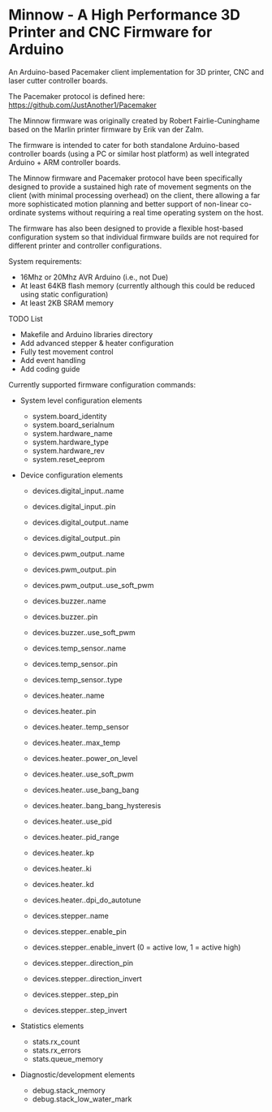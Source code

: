 Minnow - A High Performance 3D Printer and CNC Firmware for Arduino
===================================================================

An Arduino-based Pacemaker client implementation for 3D printer, CNC and laser cutter controller boards.

The Pacemaker protocol is defined here: https://github.com/JustAnother1/Pacemaker

The Minnow firmware was originally created by Robert Fairlie-Cuninghame based on the Marlin printer firmware by Erik van der Zalm.

The firmware is intended to cater for both standalone Arduino-based controller boards (using a PC or similar host platform) as well integrated Arduino + ARM controller boards. 

The Minnow firmware and Pacemaker protocol have been specifically designed to provide a sustained high rate of movement segments on the client (with minimal processing overhead) on the client, there allowing a far more sophisticated motion planning and better support of non-linear co-ordinate systems without requiring a real time operating system on the host.

The firmware has also been designed to provide a flexible host-based configuration system so that individual firmware builds are not required for different printer and controller configurations.

System requirements:
 - 16Mhz or 20Mhz AVR Arduino (i.e., not Due)
 - At least 64KB flash memory (currently although this could be reduced using static configuration)
 - At least 2KB SRAM memory

TODO List 
- Makefile and Arduino libraries directory
- Add advanced stepper & heater configuration
- Fully test movement control
- Add event handling
- Add coding guide

Currently supported firmware configuration commands:

* System level configuration elements
  - system.board_identity
  - system.board_serialnum
  - system.hardware_name
  - system.hardware_type
  - system.hardware_rev
  - system.reset_eeprom
  
* Device configuration elements
  - devices.digital_input.<device number>.name
  - devices.digital_input.<device number>.pin
  
  - devices.digital_output.<device number>.name
  - devices.digital_output.<device number>.pin
  
  - devices.pwm_output.<device number>.name
  - devices.pwm_output.<device number>.pin
  - devices.pwm_output.<device number>.use_soft_pwm
  
  - devices.buzzer.<device number>.name
  - devices.buzzer.<device number>.pin
  - devices.buzzer.<device number>.use_soft_pwm
  
  - devices.temp_sensor.<device number>.name
  - devices.temp_sensor.<device number>.pin
  - devices.temp_sensor.<device number>.type
  
  - devices.heater.<device number>.name
  - devices.heater.<device number>.pin
  - devices.heater.<device number>.temp_sensor
  - devices.heater.<device number>.max_temp
  - devices.heater.<device number>.power_on_level
  - devices.heater.<device number>.use_soft_pwm
  - devices.heater.<device number>.use_bang_bang
  - devices.heater.<device number>.bang_bang_hysteresis
  - devices.heater.<device number>.use_pid
  - devices.heater.<device number>.pid_range
  - devices.heater.<device number>.kp
  - devices.heater.<device number>.ki
  - devices.heater.<device number>.kd
  - devices.heater.<device number>.dpi_do_autotune

  - devices.stepper.<device number>.name
  - devices.stepper.<device number>.enable_pin
  - devices.stepper.<device number>.enable_invert (0 = active low, 1 = active high)
  - devices.stepper.<device number>.direction_pin
  - devices.stepper.<device number>.direction_invert 
  - devices.stepper.<device number>.step_pin
  - devices.stepper.<device number>.step_invert 
  
* Statistics elements
  - stats.rx_count
  - stats.rx_errors
  - stats.queue_memory
  
* Diagnostic/development elements
  - debug.stack_memory
  - debug.stack_low_water_mark
  


